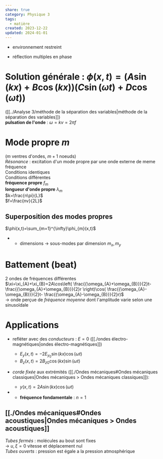 ```yaml
---  
share: true  
category: Physique 3  
tags:  
  - matière  
created: 2023-12-22  
updated: 2024-01-01  
---  
```

  
  
- environnement restreint  
  
- réflection multiples en phase  
  
# Solution générale : $\phi(x,t)=(A\sin(kx)+B\cos(kx))(C\sin(\omega t)+D\cos(\omega t))$  
([[../Analyse 3/méthode de la séparation des variables|méthode de la séparation des variables]])  
**pulsation de l'onde** :  $\omega=kv=2\pi f$   
# Mode propre $m$  
($m$ ventres d'ondes, $m+1$ noeuds)  
*Résonance* : excitation d'un mode propre par une onde externe de meme fréquence  
Conditions identiques  
Conditions différentes  
**fréquence propre** $f_{m}$  
**longueur d'onde propre** $\lambda_{m}$  
$k=\frac{n\pi}{L}$  
$f=\frac{nv}{2L}$  
  
## Superposition des modes propres  
$\phi(x,t)=\sum_{m=1}^{\infty}\phi_{m}(x,t)$  
  
- + dimensions → sous-modes par dimension $m_{x},m_{y}$  
# Battement (beat)  
2 ondes de fréquences différentes  
$\xi=\xi_{A}+\xi_{B}=2A\cos\left( \frac{{\omega_{A}+\omega_{B}}}{2}t- \frac{{\omega_{A}+\omega_{B}}}{2}r \right)\cos( \frac{{\omega_{A}-\omega_{B}}}{2}t- \frac{{\omega_{A}-\omega_{B}}}{2}r)$  
	→ onde perçue de *fréquence moyenne* dont l'amplitude varie selon une sinusoïdale  
  
# Applications  
  
- refléter avec des *conducteurs* : $E=0$ ([[./ondes électro-magnétiques|ondes électro-magnétiques]])  
	- $E_{y}(x,t)=-2E_{y_{0}}\sin(kx)\cos(\omega t)$  
	- $B_{z}(x,t)=2B_{z0}\cos(kx)\sin(\omega t)$  
  
- *corde fixée* aux extrémités ([[./Ondes mécaniques#Ondes mécaniques classiques|Ondes mécaniques > Ondes mécaniques classiques]]):  
	- $y(x,t)=2A\sin(kx)\cos(\omega t)$  
  
-   
	- **fréquence fondamentale** : $n=1$  
## [[./Ondes mécaniques#Ondes acoustiques|Ondes mécaniques > Ondes acoustiques]]  
*Tubes fermés* : molécules au bout sont fixes  
	→ $u,\xi = 0$ vitesse et déplacement nul  
*Tubes ouverts* : pression est égale a la pression atmosphérique   
